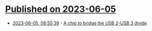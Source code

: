 # [Published on 2023-06-05](index.md)

* [2023-06-05, 08:55:39](https://lobste.rs/s/zyd5hg/chip_bridge_usb_2_usb_3_divide) - [A chip to bridge the USB 2–USB 3 divide](https://hackaday.com/2022/03/07/a-chip-to-address-the-fundamental-usb-3-0-deficiency/)
